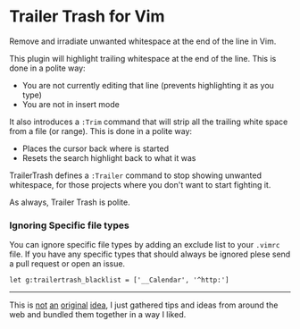# Trailer Trash for Vim

Remove and irradiate unwanted whitespace at the end of the line in Vim.

This plugin will highlight trailing whitespace at the end of the line. This is done in a polite way:

 * You are not currently editing that line (prevents highlighting it as you type)
 * You are not in insert mode

 It also introduces a `:Trim` command that will strip all the trailing white space from a file (or range). This is done in a polite way:

 * Places the cursor back where is started
 * Resets the search highlight back to what it was

TrailerTrash defines a `:Trailer` command to stop showing unwanted whitespace, for those projects where you don't want to start fighting it.

As always, Trailer Trash is polite.


### Ignoring Specific file types

You can ignore specific file types by adding an exclude list to your `.vimrc` file. If you have any specific types that should always be ignored plese send a pull request or open an issue.

    let g:trailertrash_blacklist = ['__Calendar', '^http:']

----

This is [not](http://blog.kamil.dworakowski.name/2009/09/unobtrusive-highlighting-of-trailing.html) [an](http://vim.wikia.com/wiki/Remove_unwanted_spaces) [original](http://vimcasts.org/episodes/tidying-whitespace/) [idea](http://vim.wikia.com/wiki/Highlight_unwanted_spaces), I just gathered tips and ideas from around the web and bundled them together in a way I liked.
